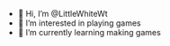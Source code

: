 - 👋 Hi, I’m @LittleWhiteWt
- 👀 I’m interested in playing games 
- 🌱 I’m currently learning making games
